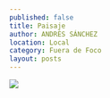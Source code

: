```yaml
---
published: false
title: Paisaje
author: ANDRÉS SÁNCHEZ
location: Local
category: Fuera de Foco
layout: posts
---
```


![](http://i.imgur.com/BSnvT2um.jpg)
